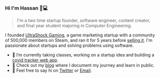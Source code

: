 ### Hi I'm Hassan 👋💻

> I'm a two time startup founder, software engineer, content creator, and final year student majoring in Computer Engineering. 

I founded [UltraShock Gaming](https://twitter.com/ushockgaming), a game marketing startup with a community of 500,000 members on Steam, and ran it for 5 years before [selling it](https://www.elmghari.com/startup-journey/). I'm  passionate about startups and solving problems using software.

- 🔭 I’m currently taking classes, working on a startup idea and building a [covid tracker web app](https://uscovidtracker.org/).
- 🌱 Check out my [blog](https://elmghari.com) where I document my journey and learn in public.
- 👋 Feel free to say hi on <a href="https://twitter.com/Nutlope">Twitter</a> or [Email](mailto:hassan@hey.com).
